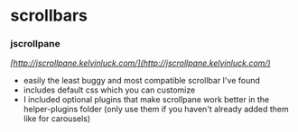 scrollbars
==========

### jscrollpane

*[http://jscrollpane.kelvinluck.com/](http://jscrollpane.kelvinluck.com/)*

- easily the least buggy and most compatible scrollbar I've found
- includes default css which you can customize
- I included optional plugins that make scrollpane work better in the helper-plugins folder (only use them if you haven't already added them like for carousels)